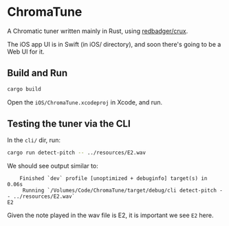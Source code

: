 # ChromaTune

A Chromatic tuner written mainly in Rust, using [redbadger/crux](https://github.com/redbadger/crux).

The iOS app UI is in Swift (in iOS/ directory), and soon there's going to be a Web UI for it.

## Build and Run

```sh
cargo build
```

Open the `iOS/ChromaTune.xcodeproj` in Xcode, and run.

## Testing the tuner via the CLI

In the `cli/` dir, run:

```sh
cargo run detect-pitch -- ../resources/E2.wav
```

We should see output similar to:

```
    Finished `dev` profile [unoptimized + debuginfo] target(s) in 0.06s
     Running `/Volumes/Code/ChromaTune/target/debug/cli detect-pitch -- ../resources/E2.wav`
E2
```

Given the note played in the wav file is E2, it is important we see `E2` here.
